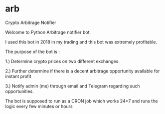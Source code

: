 # arb
Crypto Arbitrage Notifier


Welcome to Python Arbitrage notifier bot.


I used this bot in 2018 in my trading and this bot was extremely profitable.


The purpose of the bot is :


1.) Determine crypto prices on two different exchanges.

2.) Further determine if there is a decent arbitrage opportunity available for instant profit

3.) Notify admin (me) through email and Telegram regarding such opportunities.


The bot is supposed to run as a CRON job which works 24*7 and runs the logic every few minutes or hours


